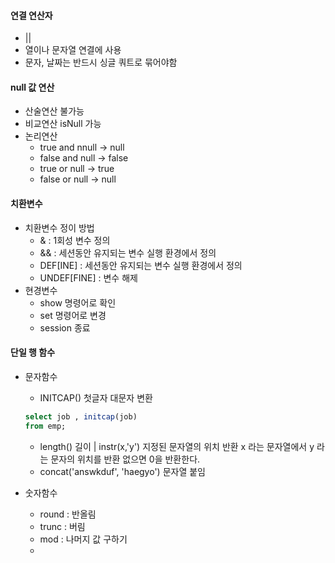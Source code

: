 #### 연결 연산자

- || 
- 열이나 문자열 연결에 사용
- 문자, 날짜는 반드시 싱글 쿼트로 묶어야함
#### null 값 연산

- 산술연산 불가능
- 비교연산 isNull 가능 
- 논리연산 
	- true and nnull ->  null
	- false and null -> false
	- true or null -> true
	- false or null -> null

#### 치환변수 

- 치환변수 정이 방법
	-  & : 1회성 변수 정의
	- && : 세션동안 유지되는 변수 실행 환경에서 정의
	- DEF[INE] : 세션동안 유지되는 변수 실행 환경에서 정의
	- UNDEF[FINE] : 변수 해제
- 현경변수
	- show 명령어로 확인
	- set 명령어로 변경
	- session 종료

#### 단일 행 함수
- 문자함수 
	- INITCAP() 첫글자 대문자 변환
	```sql
	select job , initcap(job)
	from emp;
	```
	- length() 길이  |  instr(x,'y') 지정된 문자열의 위치 반환 x 라는 문자열에서 y 라는 문자의 위치를 반환 없으면 0을 반환한다.
	- concat('answkduf', 'haegyo') 문자열 붙임

- 숫자함수 
	- round : 반올림
	- trunc : 버림
	- mod :  나머지 값 구하기
	- 

